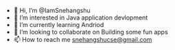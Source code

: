 - 👋 Hi, I’m @IamSnehangshu
- 👀 I’m interested in Java application devlopment
- 🌱 I’m currently learning Andriod
- 💞️ I’m looking to collaborate on Building some fun apps
- 📫 How to reach me snehangshucse@gmail.com

<!---
IamSnehangshu/IamSnehangshu is a ✨ special ✨ repository because its `README.md` (this file) appears on your GitHub profile.
You can click the Preview link to take a look at your changes.
--->
